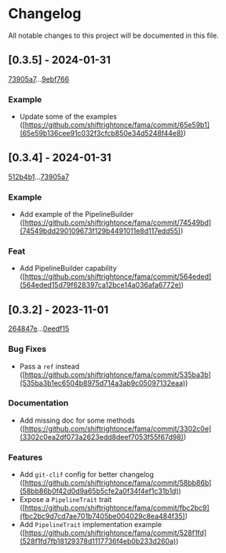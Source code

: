 # Changelog

All notable changes to this project will be documented in this file.

## [0.3.5] - 2024-01-31

[73905a7](73905a7519c1f55d0b618037bc60e213234e01b5)...[9ebf766](9ebf766a5ec9176fd96d6418ba7072114484934f)

### Example

- Update some of the examples ([https://github.com/shiftrightonce/fama/commit/65e59b1](65e59b136cee91c032f3cfcb850e34d5248f44e8))

## [0.3.4] - 2024-01-31

[512b4b1](512b4b164979d7634eb43729a132c49844214367)...[73905a7](73905a7519c1f55d0b618037bc60e213234e01b5)

### Example

- Add example of the PipelineBuilder ([https://github.com/shiftrightonce/fama/commit/74549bd](74549bdd290109673f129b4491011e8d117edd55))

### Feat

- Add PipelineBuilder capability ([https://github.com/shiftrightonce/fama/commit/564eded](564eded15d79f628397ca12bce14a036afa6772e))

## [0.3.2] - 2023-11-01

[264847e](264847e2a93dcc2c32db7f7c16cb3209c53a9172)...[0eedf15](0eedf15acbd7da0f27a612efdf6d6b97ec751349)

### Bug Fixes

- Pass a `ref` instead ([https://github.com/shiftrightonce/fama/commit/535ba3b](535ba3b1ec6504b8975d714a3ab9c05097132eaa))

### Documentation

- Add missing doc for some methods ([https://github.com/shiftrightonce/fama/commit/3302c0e](3302c0ea2df073a2623edd8deef7053f55f67d98))

### Features

- Add `git-clif` config for better changelog ([https://github.com/shiftrightonce/fama/commit/58bb86b](58bb86b0f42d0d9a65b5cfe2a0f34f4ef1c31b1d))
- Expose a `PipelineTrait` trait ([https://github.com/shiftrightonce/fama/commit/fbc2bc9](fbc2bc9d7cd7ae701b7405be004029c8ea484f35))
- Add `PipelineTrait` implementation example ([https://github.com/shiftrightonce/fama/commit/528f1fd](528f1fd7fb18129378d1117736f4eb0b233d260a))

<!-- generated by git-cliff -->

